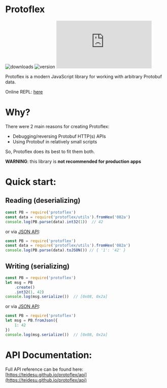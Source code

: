 # Protoflex
![downloads](https://img.shields.io/npm/dm/protoflex) 
![version](https://img.shields.io/npm/v/protoflex) 
![.min.js file size](https://img.shields.io/github/size/teidesu/protoflex/dist/protoflex.min.js)

Protoflex is a modern JavaScript library for working with arbitrary Protobuf data.

Online REPL: [here](https://teidesu.github.io/protoflex/repl)

# Why?
There were 2 main reasons for creating Protoflex:
 - Debugging/reversing Protobuf HTTP(s) APIs
 - Using Protobuf in relatively small scripts

So, Protoflex does its best to fit them both. 

**WARNING**: this library is **not recommended for production apps**

# Quick start:
## Reading (deserializing)
```javascript
const PB = require('protoflex')
const data = require('protoflex/utils').fromHex('082a')
console.log(PB.parse(data).int32(1))  // 42
```
or via [JSON API](#json-api):
```javascript
const PB = require('protoflex')
const data = require('protoflex/utils').fromHex('082a')
console.log(PB.parse(data).toJSON()) // { '1': '42' }
```
## Writing (serializing)
```javascript
const PB = require('protoflex')
let msg = PB
    .create()
    .int32(1, 42)
console.log(msg.serialize())  // [0x08, 0x2a]
```
or via [JSON API](#json-api):
```javascript
const PB = require('protoflex')
let msg = PB.fromJson({
    1: 42
})
console.log(msg.serialize())  // [0x08, 0x2a]
```

# API Documentation:
Full API reference can be found here: 
[https://teidesu.github.io/protoflex/api](https://teidesu.github.io/protoflex/api)

